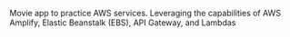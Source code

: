 Movie app to practice AWS services. Leveraging the capabilities of AWS Amplify, Elastic Beanstalk (EBS), API Gateway, and Lambdas
